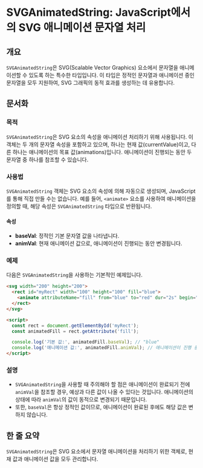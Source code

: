 <!--
Meta Description: # SVGAnimatedString: JavaScript에서의 SVG 애니메이션 문자열 처리 ## 개요 `SVGAnimatedString`은 SVG(Scalable Vector Graphics) 요소에서 문자열을 애니메이션할 수 있도록 하는 특수한 타입입니다. 이 타입...
Meta Keywords: svganimatedstring, svg, 애니메이션, 문자열, 애니메이션이
-->

# SVGAnimatedString: JavaScript에서의 SVG 애니메이션 문자열 처리

## 개요
`SVGAnimatedString`은 SVG(Scalable Vector Graphics) 요소에서 문자열을 애니메이션할 수 있도록 하는 특수한 타입입니다. 이 타입은 정적인 문자열과 애니메이션 중인 문자열을 모두 지원하여, SVG 그래픽의 동적 효과를 생성하는 데 유용합니다.

## 문서화
### 목적
`SVGAnimatedString`은 SVG 요소의 속성을 애니메이션 처리하기 위해 사용됩니다. 이 객체는 두 개의 문자열 속성을 포함하고 있으며, 하나는 현재 값(currentValue)이고, 다른 하나는 애니메이션의 목표 값(animations)입니다. 애니메이션이 진행되는 동안 두 문자열 중 하나를 참조할 수 있습니다.

### 사용법
`SVGAnimatedString` 객체는 SVG 요소의 속성에 의해 자동으로 생성되며, JavaScript를 통해 직접 만들 수는 없습니다. 예를 들어, `<animate>` 요소를 사용하여 애니메이션을 정의할 때, 해당 속성은 `SVGAnimatedString` 타입으로 반환됩니다.

#### 속성
- **baseVal**: 정적인 기본 문자열 값을 나타냅니다.
- **animVal**: 현재 애니메이션 값으로, 애니메이션이 진행되는 동안 변경됩니다.

### 예제
다음은 `SVGAnimatedString`을 사용하는 기본적인 예제입니다.

```html
<svg width="200" height="200">
  <rect id="myRect" width="100" height="100" fill="blue">
    <animate attributeName="fill" from="blue" to="red" dur="2s" begin="0s" fill="freeze" />
  </rect>
</svg>

<script>
  const rect = document.getElementById('myRect');
  const animatedFill = rect.getAttribute('fill');

  console.log('기본 값:', animatedFill.baseVal); // "blue"
  console.log('애니메이션 값:', animatedFill.animVal); // 애니메이션이 진행 중일 경우 "red"
</script>
```

### 설명
- `SVGAnimatedString`을 사용할 때 주의해야 할 점은 애니메이션이 완료되기 전에 `animVal`을 참조할 경우, 예상과 다른 값이 나올 수 있다는 것입니다. 애니메이션의 상태에 따라 `animVal`의 값이 동적으로 변경되기 때문입니다.
- 또한, `baseVal`은 항상 정적인 값이므로, 애니메이션이 완료된 후에도 해당 값은 변하지 않습니다.

## 한 줄 요약
`SVGAnimatedString`은 SVG 요소에서 문자열 애니메이션을 처리하기 위한 객체로, 현재 값과 애니메이션 값을 모두 관리합니다.